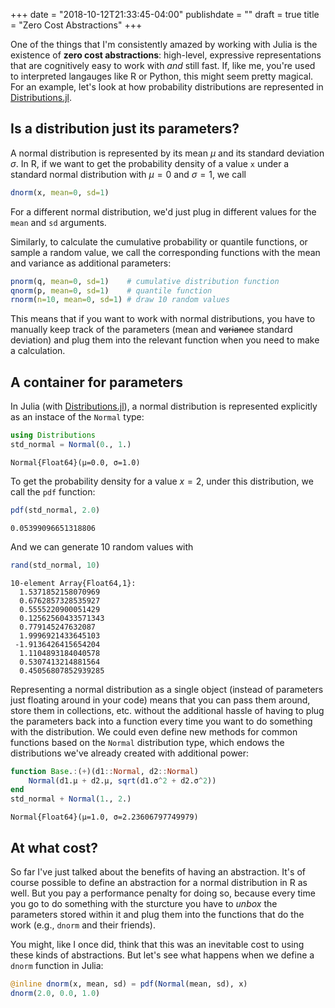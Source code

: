 +++
date = "2018-10-12T21:33:45-04:00"
publishdate = ""
draft = true
title = "Zero Cost Abstractions"
+++

One of the things that I'm consistently amazed by working with Julia is the
existence of **zero cost abstractions**: high-level, expressive representations
that are cognitively easy to work with _and_ still fast.  If, like me, you're
used to interpreted langauges like R or Python, this might seem pretty magical.
For an example, let's look at how probability distributions are represented in
[Distributions.jl](https://github.com/JuliaStats/Distributions.jl).

<!--more-->

## Is a distribution just its parameters?

A normal distribution is represented by its mean $\mu$ and its standard
deviation $\sigma$.  In R, if we want to get the probability density of a value
`x` under a standard normal distribution with $\mu=0$ and $\sigma=1$, we call

```r
dnorm(x, mean=0, sd=1)
```

For a different normal distribution, we'd just plug in different values for the
`mean` and `sd` arguments.

Similarly, to calculate the cumulative probability or quantile functions, or
sample a random value, we call the corresponding functions with the mean and
variance as additional parameters:

```r
pnorm(q, mean=0, sd=1)    # cumulative distribution function
qnorm(p, mean=0, sd=1)    # quantile function 
rnorm(n=10, mean=0, sd=1) # draw 10 random values
```

This means that if you want to work with normal distributions, you have to
manually keep track of the parameters (mean and ~~variance~~ standard deviation)
and plug them into the relevant function when you need to make a calculation.

## A container for parameters

In Julia (with
[Distributions.jl](https://github.com/JuliaStats/Distributions.jl)), a normal
distribution is represented explicitly as an instace of the `Normal` type:

```julia
using Distributions
std_normal = Normal(0., 1.)
```

```
Normal{Float64}(μ=0.0, σ=1.0)
```

To get the probability density for a value $x=2$, under this distribution, we
call the `pdf` function:

```julia
pdf(std_normal, 2.0)
```

```
0.05399096651318806
```

And we can generate 10 random values with

```julia
rand(std_normal, 10)
```

```
10-element Array{Float64,1}:
  1.5371852158070969 
  0.6762857328535927 
  0.5555220900051429 
  0.12562560433571343
  0.779145247632087  
  1.9996921433645103 
 -1.9136426415654204 
  1.1104893184040578 
  0.5307413214881564 
  0.45056807852939285
```

Representing a normal distribution as a single object (instead of parameters
just floating around in your code) means that you can pass them around, store
them in collections, etc. without the additional hassle of having to plug the
parameters back into a function every time you want to do something with the
distribution.  We could even define new methods for common functions based on
the `Normal` distribution type, which endows the distributions we've already
created with additional power:

```julia
function Base.:(+)(d1::Normal, d2::Normal)
    Normal(d1.μ + d2.μ, sqrt(d1.σ^2 + d2.σ^2))
end
std_normal + Normal(1., 2.)
```

```
Normal{Float64}(μ=1.0, σ=2.23606797749979)
```

## At what cost?

So far I've just talked about the benefits of having an abstraction.  It's of
course possible to define an abstraction for a normal distribution in R as
well.  But you pay a performance penalty for doing so, because every time you
go to do something with the sturcture you have to _unbox_ the parameters stored
within it and plug them into the functions that do the work (e.g., `dnorm` and
their friends).

You might, like I once did, think that this was an inevitable cost to using
these kinds of abstractions.  But let's see what happens when we define a
`dnorm` function in Julia:

```julia
@inline dnorm(x, mean, sd) = pdf(Normal(mean, sd), x)
dnorm(2.0, 0.0, 1.0)
```

